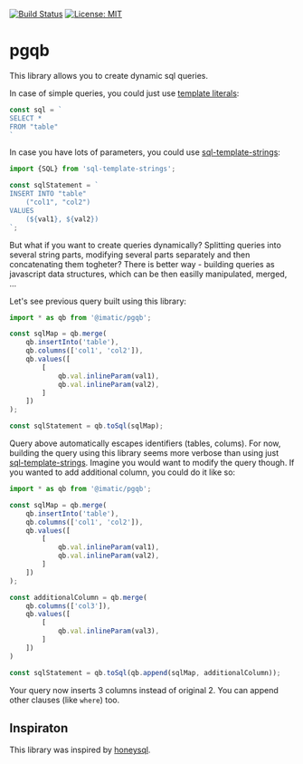 [![Build Status](https://secure.travis-ci.org/nenadalm/Warehouse.png?branch=master)](http://travis-ci.org/imatic/pgqb)
[![License: MIT](https://img.shields.io/badge/License-MIT-yellow.svg)](LICENSE)

# pgqb

This library allows you to create dynamic sql queries.

In case of simple queries, you could just use [template literals][template_literals]:
```javascript
const sql = `
SELECT *
FROM "table"
`
```

In case you have lots of parameters, you could use [sql-template-strings][sql_template_strings]:
```javascript
import {SQL} from 'sql-template-strings';

const sqlStatement = `
INSERT INTO "table"
    ("col1", "col2")
VALUES
    (${val1}, ${val2})
`;
```

But what if you want to create queries dynamically? Splitting queries into several string parts, modifying several parts separately and then concatenating them togheter? There is better way - building queries as javascript data structures, which can be then easilly manipulated, merged, ...

Let's see previous query built using this library:
```javascript
import * as qb from '@imatic/pgqb';

const sqlMap = qb.merge(
    qb.insertInto('table'),
    qb.columns(['col1', 'col2']),
    qb.values([
        [
            qb.val.inlineParam(val1),
            qb.val.inlineParam(val2),
        ]
    ])
);

const sqlStatement = qb.toSql(sqlMap);
```

Query above automatically escapes identifiers (tables, colums). For now, building the query using this library seems more verbose than using just [sql-template-strings][sql_template_strings]. Imagine you would want to modify the query though. If you wanted to add additional column, you could do it like so:
```javascript
import * as qb from '@imatic/pgqb';

const sqlMap = qb.merge(
    qb.insertInto('table'),
    qb.columns(['col1', 'col2']),
    qb.values([
        [
            qb.val.inlineParam(val1),
            qb.val.inlineParam(val2),
        ]
    ])
);

const additionalColumn = qb.merge(
    qb.columns(['col3']),
    qb.values([
        [
            qb.val.inlineParam(val3),
        ]
    ])
)

const sqlStatement = qb.toSql(qb.append(sqlMap, additionalColumn));
```

Your query now inserts 3 columns instead of original 2. You can append other clauses (like `where`) too.

## Inspiraton

This library was inspired by [honeysql][honeysql].

[template_literals]: https://developer.mozilla.org/cs/docs/Web/JavaScript/Reference/Template_literals
[sql_template_strings]: https://www.npmjs.com/package/sql-template-strings
[honeysql]: https://github.com/jkk/honeysql
